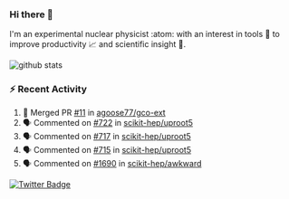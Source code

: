 ### Hi there 👋 

I'm an experimental nuclear physicist :atom: with an interest in tools :wrench: to improve productivity :chart_with_upwards_trend: and scientific insight :telescope:.

![github stats](https://github-readme-stats.vercel.app/api?username=agoose77&show_icons=true&hide_rank=true&hide_title=true&bg_color=30,e76445,904e95&text_color=efe3ec&icon_color=efe3ec)
<!--
**agoose77/agoose77** is a ✨ _special_ ✨ repository because its `README.md` (this file) appears on your GitHub profile.

Here are some ideas to get you started:

- 🔭 I’m currently working on ...
- 🌱 I’m currently learning ...
- 👯 I’m looking to collaborate on ...
- 🤔 I’m looking for help with ...
- 💬 Ask me about ...
- 📫 How to reach me: ...
- 😄 Pronouns: ...
- ⚡ Fun fact: ...
-->

### :zap: Recent Activity
<!--START_SECTION:activity-->
1. 🎉 Merged PR [#11](https://github.com/agoose77/gco-ext/pull/11) in [agoose77/gco-ext](https://github.com/agoose77/gco-ext)
2. 🗣 Commented on [#722](https://github.com/scikit-hep/uproot5/issues/722) in [scikit-hep/uproot5](https://github.com/scikit-hep/uproot5)
3. 🗣 Commented on [#717](https://github.com/scikit-hep/uproot5/issues/717) in [scikit-hep/uproot5](https://github.com/scikit-hep/uproot5)
4. 🗣 Commented on [#715](https://github.com/scikit-hep/uproot5/issues/715) in [scikit-hep/uproot5](https://github.com/scikit-hep/uproot5)
5. 🗣 Commented on [#1690](https://github.com/scikit-hep/awkward/issues/1690) in [scikit-hep/awkward](https://github.com/scikit-hep/awkward)
<!--END_SECTION:activity-->


[![Twitter Badge](https://img.shields.io/twitter/follow/agoose77?style=flat-square&logo=Twitter&logoColor=white&color=cornflowerblue)](https://twitter.com/agoose77)
